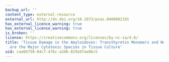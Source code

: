 ```yaml
---
backup_url: ''
content_type: external-resource
external_url: http://dx.doi.org/10.1073/pnas.0400062101
has_external_licence_warning: true
has_external_license_warning: true
is_broken: ''
license: https://creativecommons.org/licenses/by-nc-sa/4.0/
title: 'Tissue Damage in the Amyloidoses: Transthyretin Monomers and Nonnative Oligomers
  are the Major Cytotoxic Species in Tissue Culture'
uid: cae6b750-04c7-476c-a206-829a97ae0bc5
---
```

